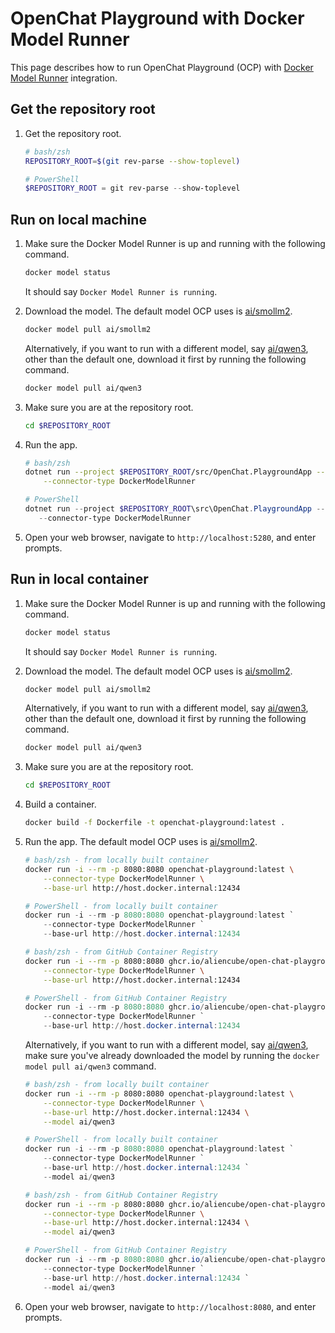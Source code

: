 # OpenChat Playground with Docker Model Runner

This page describes how to run OpenChat Playground (OCP) with [Docker Model Runner](https://docs.docker.com/ai/model-runner/) integration.

## Get the repository root

1. Get the repository root.

    ```bash
    # bash/zsh
    REPOSITORY_ROOT=$(git rev-parse --show-toplevel)
    ```

    ```powershell
    # PowerShell
    $REPOSITORY_ROOT = git rev-parse --show-toplevel
    ```

## Run on local machine

1. Make sure the Docker Model Runner is up and running with the following command.

    ```bash
    docker model status
    ```

   It should say `Docker Model Runner is running`.

1. Download the model. The default model OCP uses is [ai/smollm2](https://hub.docker.com/r/ai/smollm2).

    ```bash
    docker model pull ai/smollm2
    ```

   Alternatively, if you want to run with a different model, say [ai/qwen3](https://hub.docker.com/r/ai/qwen3), other than the default one, download it first by running the following command.

    ```bash
    docker model pull ai/qwen3
    ```

1. Make sure you are at the repository root.

    ```bash
    cd $REPOSITORY_ROOT
    ```

1. Run the app.

    ```bash
    # bash/zsh
    dotnet run --project $REPOSITORY_ROOT/src/OpenChat.PlaygroundApp -- \
        --connector-type DockerModelRunner
    ```

    ```powershell
    # PowerShell
    dotnet run --project $REPOSITORY_ROOT\src\OpenChat.PlaygroundApp -- `
       --connector-type DockerModelRunner
    ```

1. Open your web browser, navigate to `http://localhost:5280`, and enter prompts.

## Run in local container

1. Make sure the Docker Model Runner is up and running with the following command.

    ```bash
    docker model status
    ```

   It should say `Docker Model Runner is running`.

1. Download the model. The default model OCP uses is [ai/smollm2](https://hub.docker.com/r/ai/smollm2).

    ```bash
    docker model pull ai/smollm2
    ```

   Alternatively, if you want to run with a different model, say [ai/qwen3](https://hub.docker.com/r/ai/qwen3), other than the default one, download it first by running the following command.

    ```bash
    docker model pull ai/qwen3
    ```

1. Make sure you are at the repository root.

    ```bash
    cd $REPOSITORY_ROOT
    ```

1. Build a container.

    ```bash
    docker build -f Dockerfile -t openchat-playground:latest .
    ```

1. Run the app. The default model OCP uses is [ai/smollm2](https://hub.docker.com/r/ai/smollm2).

    ```bash
    # bash/zsh - from locally built container
    docker run -i --rm -p 8080:8080 openchat-playground:latest \
        --connector-type DockerModelRunner \
        --base-url http://host.docker.internal:12434
    ```

    ```powershell
    # PowerShell - from locally built container
    docker run -i --rm -p 8080:8080 openchat-playground:latest `
        --connector-type DockerModelRunner `
        --base-url http://host.docker.internal:12434
    ```

    ```bash
    # bash/zsh - from GitHub Container Registry
    docker run -i --rm -p 8080:8080 ghcr.io/aliencube/open-chat-playground/openchat-playground:latest \
        --connector-type DockerModelRunner \
        --base-url http://host.docker.internal:12434
    ```

    ```powershell
    # PowerShell - from GitHub Container Registry
    docker run -i --rm -p 8080:8080 ghcr.io/aliencube/open-chat-playground/openchat-playground:latest `
        --connector-type DockerModelRunner `
        --base-url http://host.docker.internal:12434
    ```

   Alternatively, if you want to run with a different model, say [ai/qwen3](https://hub.docker.com/r/ai/qwen3), make sure you've already downloaded the model by running the `docker model pull ai/qwen3` command.

    ```bash
    # bash/zsh - from locally built container
    docker run -i --rm -p 8080:8080 openchat-playground:latest \
        --connector-type DockerModelRunner \
        --base-url http://host.docker.internal:12434 \
        --model ai/qwen3
    ```

    ```powershell
    # PowerShell - from locally built container
    docker run -i --rm -p 8080:8080 openchat-playground:latest `
        --connector-type DockerModelRunner `
        --base-url http://host.docker.internal:12434 `
        --model ai/qwen3
    ```

    ```bash
    # bash/zsh - from GitHub Container Registry
    docker run -i --rm -p 8080:8080 ghcr.io/aliencube/open-chat-playground/openchat-playground:latest \
        --connector-type DockerModelRunner \
        --base-url http://host.docker.internal:12434 \
        --model ai/qwen3
    ```

    ```powershell
    # PowerShell - from GitHub Container Registry
    docker run -i --rm -p 8080:8080 ghcr.io/aliencube/open-chat-playground/openchat-playground:latest `
        --connector-type DockerModelRunner `
        --base-url http://host.docker.internal:12434 `
        --model ai/qwen3
    ```

1. Open your web browser, navigate to `http://localhost:8080`, and enter prompts.
